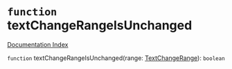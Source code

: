 # `function` textChangeRangeIsUnchanged

[Documentation Index](../README.md)

`function` textChangeRangeIsUnchanged(range: [TextChangeRange](../private.interface.TextChangeRange/README.md)): `boolean`